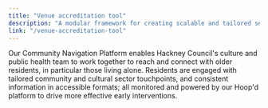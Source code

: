 ```yaml
---
title: "Venue accreditation tool"
description: "A modular framework for creating scalable and tailored service design solutions."
link: "/venue-accreditation-tool"
---
```


Our Community Navigation Platform enables Hackney Council's culture and public health team to work together to reach and connect with older residents, in particular those living alone. Residents are engaged with tailored community and cultural sector touchpoints, and consistent information in accessible formats; all monitored and powered by our Hoop'd platform to drive more effective early interventions.
